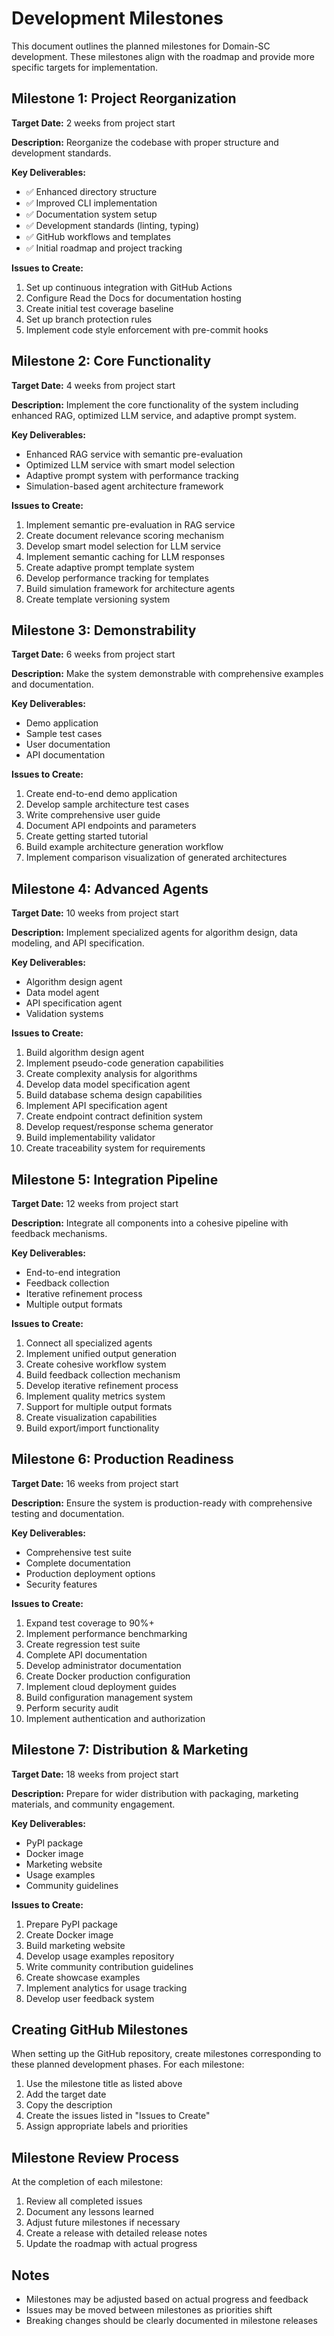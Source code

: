 # Development Milestones

This document outlines the planned milestones for Domain-SC development. These milestones align with the roadmap and provide more specific targets for implementation.

## Milestone 1: Project Reorganization
**Target Date:** 2 weeks from project start

**Description:** Reorganize the codebase with proper structure and development standards.

**Key Deliverables:**
- ✅ Enhanced directory structure
- ✅ Improved CLI implementation
- ✅ Documentation system setup
- ✅ Development standards (linting, typing)
- ✅ GitHub workflows and templates
- ✅ Initial roadmap and project tracking

**Issues to Create:**
1. Set up continuous integration with GitHub Actions
2. Configure Read the Docs for documentation hosting
3. Create initial test coverage baseline
4. Set up branch protection rules
5. Implement code style enforcement with pre-commit hooks

## Milestone 2: Core Functionality
**Target Date:** 4 weeks from project start

**Description:** Implement the core functionality of the system including enhanced RAG, optimized LLM service, and adaptive prompt system.

**Key Deliverables:**
- Enhanced RAG service with semantic pre-evaluation
- Optimized LLM service with smart model selection
- Adaptive prompt system with performance tracking
- Simulation-based agent architecture framework

**Issues to Create:**
1. Implement semantic pre-evaluation in RAG service
2. Create document relevance scoring mechanism
3. Develop smart model selection for LLM service
4. Implement semantic caching for LLM responses
5. Create adaptive prompt template system
6. Develop performance tracking for templates
7. Build simulation framework for architecture agents
8. Create template versioning system

## Milestone 3: Demonstrability
**Target Date:** 6 weeks from project start

**Description:** Make the system demonstrable with comprehensive examples and documentation.

**Key Deliverables:**
- Demo application
- Sample test cases
- User documentation
- API documentation

**Issues to Create:**
1. Create end-to-end demo application
2. Develop sample architecture test cases
3. Write comprehensive user guide
4. Document API endpoints and parameters
5. Create getting started tutorial
6. Build example architecture generation workflow
7. Implement comparison visualization of generated architectures

## Milestone 4: Advanced Agents
**Target Date:** 10 weeks from project start

**Description:** Implement specialized agents for algorithm design, data modeling, and API specification.

**Key Deliverables:**
- Algorithm design agent
- Data model agent
- API specification agent
- Validation systems

**Issues to Create:**
1. Build algorithm design agent
2. Implement pseudo-code generation capabilities
3. Create complexity analysis for algorithms
4. Develop data model specification agent
5. Build database schema design capabilities
6. Implement API specification agent
7. Create endpoint contract definition system
8. Develop request/response schema generator
9. Build implementability validator
10. Create traceability system for requirements

## Milestone 5: Integration Pipeline
**Target Date:** 12 weeks from project start

**Description:** Integrate all components into a cohesive pipeline with feedback mechanisms.

**Key Deliverables:**
- End-to-end integration
- Feedback collection
- Iterative refinement process
- Multiple output formats

**Issues to Create:**
1. Connect all specialized agents
2. Implement unified output generation
3. Create cohesive workflow system
4. Build feedback collection mechanism
5. Develop iterative refinement process
6. Implement quality metrics system
7. Support for multiple output formats
8. Create visualization capabilities
9. Build export/import functionality

## Milestone 6: Production Readiness
**Target Date:** 16 weeks from project start

**Description:** Ensure the system is production-ready with comprehensive testing and documentation.

**Key Deliverables:**
- Comprehensive test suite
- Complete documentation
- Production deployment options
- Security features

**Issues to Create:**
1. Expand test coverage to 90%+
2. Implement performance benchmarking
3. Create regression test suite
4. Complete API documentation
5. Develop administrator documentation
6. Create Docker production configuration
7. Implement cloud deployment guides
8. Build configuration management system
9. Perform security audit
10. Implement authentication and authorization

## Milestone 7: Distribution & Marketing
**Target Date:** 18 weeks from project start

**Description:** Prepare for wider distribution with packaging, marketing materials, and community engagement.

**Key Deliverables:**
- PyPI package
- Docker image
- Marketing website
- Usage examples
- Community guidelines

**Issues to Create:**
1. Prepare PyPI package
2. Create Docker image
3. Build marketing website
4. Develop usage examples repository
5. Write community contribution guidelines
6. Create showcase examples
7. Implement analytics for usage tracking
8. Develop user feedback system

## Creating GitHub Milestones

When setting up the GitHub repository, create milestones corresponding to these planned development phases. For each milestone:

1. Use the milestone title as listed above
2. Add the target date
3. Copy the description
4. Create the issues listed in "Issues to Create"
5. Assign appropriate labels and priorities

## Milestone Review Process

At the completion of each milestone:

1. Review all completed issues
2. Document any lessons learned
3. Adjust future milestones if necessary
4. Create a release with detailed release notes
5. Update the roadmap with actual progress

## Notes

- Milestones may be adjusted based on actual progress and feedback
- Issues may be moved between milestones as priorities shift
- Breaking changes should be clearly documented in milestone releases